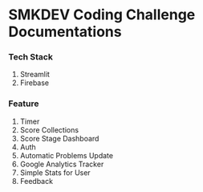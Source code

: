# SMKDEV Coding Challenge Documentations

### Tech Stack

1. Streamlit
2. Firebase

### Feature

1. Timer
2. Score Collections
3. Score Stage Dashboard
4. Auth
5. Automatic Problems Update
6. Google Analytics Tracker
7. Simple Stats for User
8. Feedback
